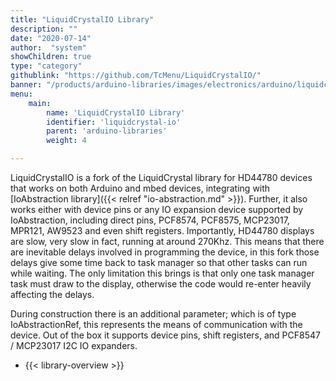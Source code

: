 ```yaml
---
title: "LiquidCrystalIO Library"
description: ""
date: "2020-07-14"
author:  "system"
showChildren: true
type: "category"
githublink: "https://github.com/TcMenu/LiquidCrystalIO/"
banner: "/products/arduino-libraries/images/electronics/arduino/liquidcrystalio/dfrobot-board.jpg"
menu:
    main:
        name: 'LiquidCrystalIO Library'
        identifier: 'liquidcrystal-io'
        parent: 'arduino-libraries'
        weight: 4

---
```


LiquidCrystalIO is a fork of the LiquidCrystal library for HD44780 devices that works on both Arduino and mbed devices, integrating with [IoAbstraction library]({{< relref "io-abstraction.md" >}}). Further, it also works either with device pins or any IO expansion device supported by IoAbstraction, including direct pins, PCF8574, PCF8575, MCP23017, MPR121, AW9523 and even shift registers. Importantly, HD44780 displays are slow, very slow in fact, running at around 270Khz. This means that there are inevitable delays involved in programming the device, in this fork those delays give some time back to task manager so that other tasks can run while waiting. The only limitation this brings is that only one task manager task must draw to the display, otherwise the code would re-enter heavily affecting the delays.

During construction there is an additional parameter; which is of type IoAbstractionRef, this represents the means of communication with the device. Out of the box it supports device pins, shift registers, and PCF8547 / MCP23017 I2C IO expanders. 

* {{< library-overview >}}


